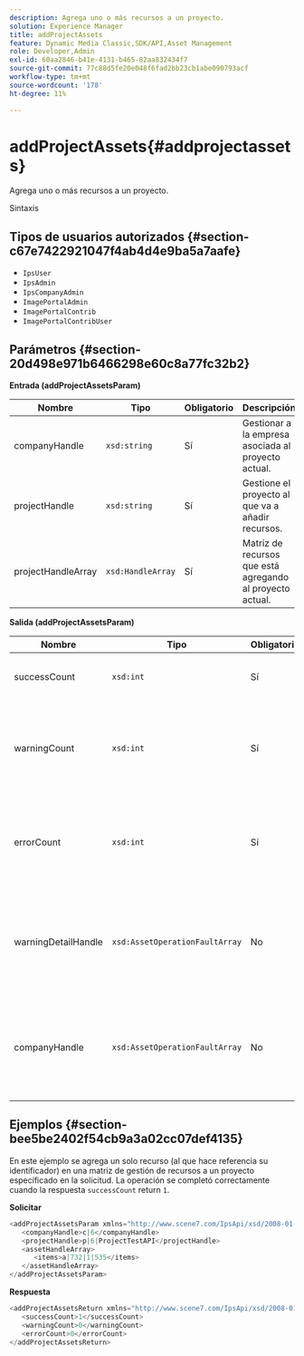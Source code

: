 ```yaml
---
description: Agrega uno o más recursos a un proyecto.
solution: Experience Manager
title: addProjectAssets
feature: Dynamic Media Classic,SDK/API,Asset Management
role: Developer,Admin
exl-id: 60aa2846-b41e-4131-b465-82aa832434f7
source-git-commit: 77c88d5fe20e048f6fad2bb23cb1abe090793acf
workflow-type: tm+mt
source-wordcount: '178'
ht-degree: 11%

---
```


# addProjectAssets{#addprojectassets}

Agrega uno o más recursos a un proyecto.

Sintaxis

## Tipos de usuarios autorizados {#section-c67e7422921047f4ab4d4e9ba5a7aafe}

* `IpsUser`
* `IpsAdmin`
* `IpsCompanyAdmin`
* `ImagePortalAdmin`
* `ImagePortalContrib`
* `ImagePortalContribUser`

## Parámetros {#section-20d498e971b6466298e60c8a77fc32b2}

**Entrada (addProjectAssetsParam)**

| Nombre | Tipo | Obligatorio | Descripción |
|---|---|---|---|
| companyHandle | `xsd:string` | Sí | Gestionar a la empresa asociada al proyecto actual. |
| projectHandle | `xsd:string` | Sí | Gestione el proyecto al que va a añadir recursos. |
| projectHandleArray | `xsd:HandleArray` | Sí | Matriz de recursos que está agregando al proyecto actual. |

**Salida (addProjectAssetsParam)**

| Nombre | Tipo | Obligatorio | Descripción |
|---|---|---|---|
| successCount | `xsd:int` | Sí | El número de recursos añadidos correctamente. |
| warningCount | `xsd:int` | Sí | Número de advertencias generadas cuando la operación intentó agregar recursos a un proyecto. |
| errorCount | `xsd:int` | Sí | Número de errores generados cuando la operación intentó añadir recursos a un proyecto. |
| warningDetailHandle | `xsd:AssetOperationFaultArray` | No | Matriz de advertencias generadas por los recursos cuando la operación intentó agregarlos a un proyecto. |
| companyHandle | `xsd:AssetOperationFaultArray` | No | Matriz de errores generados por los recursos cuando la operación intentó agregarlos a un proyecto. |

## Ejemplos {#section-bee5be2402f54cb9a3a02cc07def4135}

En este ejemplo se agrega un solo recurso (al que hace referencia su identificador) en una matriz de gestión de recursos a un proyecto especificado en la solicitud. La operación se completó correctamente cuando la respuesta `successCount` return `1`.

**Solicitar**

```java
<addProjectAssetsParam xmlns="http://www.scene7.com/IpsApi/xsd/2008-01-15">
   <companyHandle>c|6</companyHandle>
   <projectHandle>p|6|ProjectTestAPI</projectHandle>
   <assetHandleArray>
      <items>a|732|1|535</items>
   </assetHandleArray>
</addProjectAssetsParam>
```

**Respuesta**

```java
<addProjectAssetsReturn xmlns="http://www.scene7.com/IpsApi/xsd/2008-01-15">
   <successCount>1</successCount>
   <warningCount>0</warningCount>
   <errorCount>0</errorCount>
</addProjectAssetsReturn>
```

